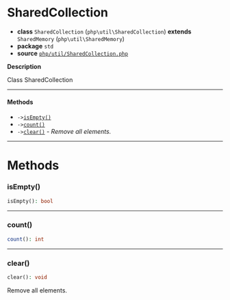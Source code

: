 # SharedCollection

- **class** `SharedCollection` (`php\util\SharedCollection`) **extends** `SharedMemory` (`php\util\SharedMemory`)
- **package** `std`
- **source** [`php/util/SharedCollection.php`](./src/main/resources/JPHP-INF/sdk/php/util/SharedCollection.php)

**Description**

Class SharedCollection

---

#### Methods

- `->`[`isEmpty()`](#method-isempty)
- `->`[`count()`](#method-count)
- `->`[`clear()`](#method-clear) - _Remove all elements._

---
# Methods

<a name="method-isempty"></a>

### isEmpty()
```php
isEmpty(): bool
```

---

<a name="method-count"></a>

### count()
```php
count(): int
```

---

<a name="method-clear"></a>

### clear()
```php
clear(): void
```
Remove all elements.